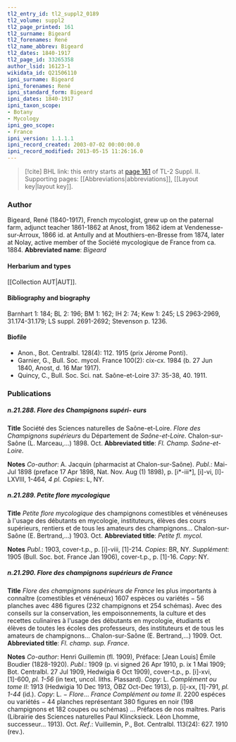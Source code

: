 ```yaml
---
tl2_entry_id: tl2_suppl2_0189
tl2_volume: suppl2
tl2_page_printed: 161
tl2_surname: Bigeard
tl2_forenames: René
tl2_name_abbrev: Bigeard
tl2_dates: 1840-1917
tl2_page_id: 33265358
author_lsid: 16123-1
wikidata_id: Q21506110
ipni_surname: Bigeard
ipni_forenames: René
ipni_standard_form: Bigeard
ipni_dates: 1840-1917
ipni_taxon_scope: 
- Botany
- Mycology
ipni_geo_scope: 
- France
ipni_version: 1.1.1.1
ipni_record_created: 2003-07-02 00:00:00.0
ipni_record_modified: 2013-05-15 11:26:16.0
---
```



> [!cite] BHL link: this entry starts at [page 161](https://www.biodiversitylibrary.org/page/33265358) of TL-2 Suppl. II.
> Supporting pages: [[Abbreviations|abbreviations]], [[Layout key|layout key]].

### Author

Bigeard, René (1840-1917), French mycologist, grew up on the paternal farm, adjunct teacher 1861-1862 at Anost, from 1862 idem at Vendenesse-sur-Arroux, 1866 id. at Antully and at Mouthiers-en-Bresse from 1874, later at Nolay, active member of the Société mycologique de France from ca. 1884. 
**Abbreviated name**: *Bigeard*

#### Herbarium and types

[[Collection AUT|AUT]].

#### Bibliography and biography

Barnhart 1: 184; BL 2: 196; BM 1: 162; IH 2: 74; Kew 1: 245; LS 2963-2969, 31.174-31.179; LS suppl. 2691-2692; Stevenson p. 1236.

#### Biofile

- Anon., Bot. Centralbl. 128(4): 112. 1915 (prix Jérome Ponti).
- Garnier, G., Bull. Soc. mycol. France 100(2): cix-cx. 1984 (b. 27 Jun 1840, Anost, d. 16 Mar 1917).
- Quincy, C., Bull. Soc. Sci. nat. Saône-et-Loire 37: 35-38, 40. 1911.

### Publications

##### n.21.288. Flore des Champignons supéri- eurs

**Title**
Société des Sciences naturelles de Saône-et-Loire. *Flore des Champignons supérieurs* du Département de *Saône-et-Loire*. Chalon-sur-Saône (L. Marceau,...) 1898. Oct.
**Abbreviated title**: *Fl. Champ. Saône-et-Loire*.

**Notes**
*Co-author*: A. Jacquin (pharmacist at Chalon-sur-Saône).
*Publ*.: Mai-Jul 1898 (preface 17 Apr 1898, Nat. Nov. Aug (1) 1898), p. \[i\*-iii\*\], \[i\]-vi, \[I\]-LXVIII, 1-464, *4 pl. Copies*: L, NY.

##### n.21.289. Petite flore mycologique

**Title**
*Petite flore mycologique* des champignons comestibles et vénéneuses à l'usage des débutants en mycologie, instituteurs, élèves des cours supérieurs, rentiers et de tous les amateurs des champignons... Chalon-sur-Saône (E. Bertrand,...) 1903. Oct.
**Abbreviated title**: *Petite fl. mycol.*

**Notes**
*Publ*.: 1903, cover-t.p., p. \[i\]-viii, \[1\]-214. *Copies*: BR, NY.
*Supplément*: 1905 (Bull. Soc. bot. France Jan 1906), cover-t.p., p. \[1\]-16. *Copy*: NY.

##### n.21.290. Flore des champignons supérieurs de France

**Title**
*Flore des champignons supérieurs de France* les plus importants à connaître (comestibles et vénéneux) 1607 espèces ou variétés − 56 planches avec 486 figures (232 champignons et 254 schémas). Avec des conseils sur la conservation, les empoisonnements, la culture et des recettes culinaires à l'usage des débutants en mycologie, étudiants et élèves de toutes les écoles des professeurs, des instituteurs et de tous les amateurs de champignons... Chalon-sur-Saône (E. Bertrand,...) 1909. Oct.
**Abbreviated title**: *Fl. champ. sup. France*.

**Notes**
*Co-author*: Henri Guillemin (fl. 1909), Préface: \[Jean Louis\] Émile Boudier (1828-1920).
*Publ*.: 1909 (p. vi signed 26 Apr 1910, p. ix 1 Mai 1909; Bot. Centralbl. 27 Jul 1909, Hedwigia 6 Oct 1909), cover-t.p., p. \[i\]-xvi, \[1\]-600, *pl. 1-56* (in text, uncol. liths. Plassard). *Copy*: L.
*Complément ou tome II*: 1913 (Hedwigia 10 Dec 1913, ÖBZ Oct-Dec 1913), p. \[i\]-xx, \[1\]-791, *pl. 1-44* (id.). *Copy*: L. − *Flore*... *France Complément ou tome II*. 2200 espéces ou variétés − 44 planches représentant 380 figures en noir (198 champignons et 182 coupes ou schémas) ... Préfaces de nos maîtres. Paris (Librairie des Sciences naturelles Paul Klincksieck. Léon Lhomme, successeur... 1913). Oct.
*Ref*.: Vuillemin, P., Bot. Centralbl. 113(24): 627. 1910 (rev.).

